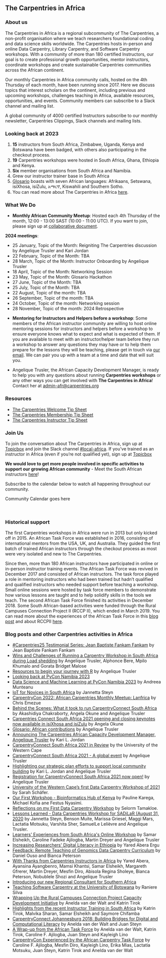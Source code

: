 ## The Carpentries in Africa

### About us

The Carpentries in Africa is a regional subcommunity of The Carpentries, a non-profit organisation where we teach researchers foundational coding and data science skills worldwide. The Carpentries hosts in-person and online Data Carpentry, Library Carpentry, and Software Carpentry workshops. With a community of more than 180 certified Instructors, our goal is to create professional growth opportunities, mentor instructors, coordinate workshops and create sustainable Carpentries communities across the African continent.  

Our monthly Carpentries in Africa community calls, hosted on the 4th Thursday of each month, have been running since 2017. Here we discuss topics that interest scholars on the continent, including previous and upcoming workshops, challenges teaching in Africa, available resources, opportunities, and events. Community members can subscribe to a Slack channel and mailing list. 

A global community of 4000 certified Instructors subscribe to our monthly newsletter, Carpentries Clippings, Slack channels and mailing lists. 


### Looking back at 2023

1. **15** instructors from South Africa, Zimbabwe, Uganda, Kenya and Botswana have been badged, with others also participating in the checkout process.
2. **19** Carpentries workshops were hosted in South Africa, Ghana, Ethiopia and Kenya.
3. **Six** member organisations from South Africa and Namibia.
4. Grew our instructor trainer base in South Africa
5. [Glosario](https://glosario.carpentries.org) boasts with seven African languages: Afrikaans, Setswana, isiXhosa, isiZulu, አማርኛ, Kiswahili  and Southern Sotho. 
6. You can read more about The Carpentries in Africa [here](https://docs.carpentries.org/topic_folders/regional_communities/african_task_force.html#blog-posts-and-other-carpentries-activities-in-africa).

### What We Do

- **Monthly African Community Meetup**: Hosted each 4th Thursday of the month, 12:00 - 13:00 SAST (10:00 - 11:00 UTC). If you want to join, please sign up at [collaborative document](https://codimd.carpentries.org/69NZJLzLSKCZakTPsWpo7Q?both).

**2024 meetings**:
* 25 January, Topic of the Month: Reigniting The Carpentries discussion by Angelique Trusler and Kari Jordan
* 22 February, Topic of the Month: TBA
* 28 March, Topic of the Month: Instructor Onboarding by Angelique Trusler
* 18 April, Topic of the Month: Networking Session
* 23 May, Topic of the Month: Glosario Hackathon
* 27 June, Topic of the Month: TBA
* 25 July, Topic of the Month: TBA
* 22 August, Topic of the month: TBA
* 26 September, Topic of the month: TBA
* 24 October, Topic of the month: Networking session 
* 28 November, Topic of the month: 2024 Retrospective

- **Mentoring for Instructors and Helpers before a workshop**: Some members of the African instructor community are willing to host online mentoring sessions for instructors and helpers before a workshop to ensure everyone knows what to expect and what is expected of them. If you are available to meet with an instructor/helper team before they run a workshop to answer any questions they may have or to help them prepare for the lessons they will be teaching, please get in touch via [our email](mailto:admin-afr&#64;carpentries.org). We can pair you up with a team at a time and date that will suit you.

- Angelique Trusler, the African Capacity Development Manager, is ready to help you with any questions about running **Carpentries workshops** or any other ways you can get involved with **The Carpentries in Africa**!  Contact her at [admin-afr@carpentries.org](mailto:admin-afr@carpentries.org)

### Resources

- [The Carpentries Welcome Tip Sheet](https://zenodo.org/record/8124924)
- [The Carpentries Membership Tip Sheet](https://zenodo.org/record/8125210)
- [The Carpentries Instructor Tip Sheet](https://zenodo.org/record/8125138)

### Join Us

To join the conversation about The Carpentries in Africa, sign up at [Topicbox](https://carpentries.topicbox.com/groups/local-africa) and join the Slack channel [#local-africa](https://slack-invite.carpentries.org/). If you’ve trained as an instructor in Africa (even if you’re not qualified yet), sign up at [Topicbox](https://carpentries.topicbox.com/groups/instructors)

**We would love to get more people involved in specific activities to support our growing African community** - Meet the South African instructors [here](https://carpentries.org/regions_za/)!

Subscribe to the calendar below to watch all happening throughout our community.

<div id='calendar' markdown="0">Community Calendar goes here</div><br/>

 <script type="text/javascript" src="https://cdnjs.cloudflare.com/ajax/libs/jstimezonedetect/1.0.4/jstz.min.js"></script> <script type="text/javascript"> var timezone = jstz.determine(); var frame_setup = '<iframe src="https://calendar.google.com/calendar/b/1/embed?title=The%20Carpentries%20Community%20Calendar%20&mode=WEEK&height=600&wkst=1&bgcolor=%23FFFFFF&src=oseuuoht0tvjbokgg3noh8c47g%40group.calendar.google.com&color=%23333333&ctz='; var frame_close = '" style="border-width:0" width="600" height="400" frameborder="0" scrolling="no"></iframe>'; var full_link = frame_setup + timezone.name() + frame_close; document.getElementById('calendar').innerHTML = full_link; </script><br/>

### Historical support

The first Carpentries workshops in Africa were run in 2013 but only kicked off in 2015. An African Task Force was established in 2016, consisting of international mentors from the USA, UK, and Australia. They guided the first batch of trained African instructors through the checkout process as most were very isolated and new to The Carpentries.

Since then, more than 180 African instructors have participated in online or in-person instructor training events. The African Task Force was revived in December 2017 and consisted of African instructors. The task force played a role in mentoring instructors who had been trained but hadn’t qualified and qualified instructors who needed support before teaching a workshop. Small online sessions were hosted by task force members to demonstrate how various lessons are taught and to help solidify skills in the tools we teach. The second African Task Force finished its activities in December 2018. Some South African-based activities were funded through the Rural Campuses Connection Project II (RCCP II), which ended in March 2019. You can read more about the experiences of the African Task Force in this [blog post](https://carpentries.org/blog/2019/01/african-task-force-update/) and about RCCPII [here](https://tenet-rccpii.github.io/rccpii-2018/).

### Blog posts and other Carpentries activities in Africa

- [#Carpentries25 Testimonial Series: Jean Baptiste Fankam Fankam](https://carpentries.org/blog/2023/09/carpentries25-testimonial-series-jean-baptiste-fankam-fankam/) by Jean Baptiste Fankam Fankam
- [Wins and Challenges of Running a Carpentry Workshop in South Africa during Load shedding](https://carpentries.org/blog/2023/05/Wins-and-Challenges-of-Running-a-Carpentry-Workshop-in-South-Africa-during-Load-shedding/) by Angelique Trusler, Alphonce Bere, Mpilo Khumalo and Gorata Bridget Malose
- [Resources to begin your journey with R](https://www.youtube.com/watch?v=pJaPHx8Fxrw) by Angelique Trusler
- [Looking back at PyCon Namibia 2023](https://na.pycon.org/2023/)
-  [Data Science and Machine Learning at PyCon Namibia 2023](https://medium.com/ubuntu-ai/data-science-and-machine-learning-at-pycon-namibia-2023-dbf0990cee1d) by Andreea Munteanu
- [IoT for Novices in South Africa](https://society-rse.org/iot-for-novices-in-south-africa/) by Jannetta Steyn
- [CarpentryCon 2022: African Carpentries Monthly Meetup: Lanfrica](https://www.youtube.com/watch?v=9qy64xdIB2w) by Chris Emezue
- [Behind the Scenes: What it took to run CarpentryConnect South Africa](https://www.codeforsociety.org/eventfund/updates/behind-the-scenes-what-it-took-to-run-carpentryconnect-south-africa) by Akashidiya Chakraborty, Angela Okune and Angelique Trusler
- [Carpentries Connect South Africa 2021 opening and closing keynotes now available in isiXhosa and isiZulu](https://www.codeforsociety.org/eventfund/updates/carpentries-connect-south-africa-2021-opening-and-closing-keynotes-now-available-in-isixhosa-and-isizulu) by Angela Okune
- [Glosario: African contributions](https://carpentries.org/blog/2021/11/Glosario-African-Contributions/) by Angelique Trusler
- [Announcing The Carpentries African Capacity Development Manager, Angelique Trusler](https://carpentries.org/blog/2021/10/announcing-african-capacity-development-manager/) by Kari L. Jordan 
- [CarpentryConnect South Africa 2021 in Review](https://eresearch.uwc.ac.za/2021/10/06/carpentry-connect-south-africa-2021-in-review/) by the University of the Western Cape
- [CarpentryConnect South Africa 2021 - A global event](https://carpentries.org/blog/2021/09/carpentryconnect/) by Angelique Trusler
- [Highlighting our strategic plan efforts to support local community building](https://carpentries.org/blog/2021/07/Highlighting-our-strategic-plan-efforts-to-support-local-community-building/) by Kari L. Jordan and Angelique Trusler
- [Registration for CarpentryConnect South Africa 2021 now open!](https://carpentries.org/blog/2021/06/CarpentryConnectSouthAfrica/) by Angelique Trusler
- [University of the Western Cape’s first Data Carpentry Workshop of 2021](https://carpentries.org/blog/2021/05/uwc-first-data-carpentry-workshop/) by Sarah Schäfer.
- [Our First Workshop - Bioinformatics Hub of Kenya](https://carpentries.org/blog/2021/05/our-First-Workshop/) by Pauline Karega, Michael Kofia ane Festus Nyasimi.
- [Reflections on my First Data Carpentry Workshop](https://carpentries.org/blog/2020/10/reflections-on-my-first-Data-Carpentry-workshop/) by Selorm Tamakloe.
- [Lessons Learned - Data Carpentries Workshop for SADiLaR (August 31, 2020](https://carpentries.org/blog/2020/10/Lessons-Learned-DCW-for-SADiLaR-August/) by Jannetta Steyn, Benson Muite, Marissa Griesel, Maggi Mars, Lactatia Motsuku, Varshita Sher, SamuelLe Lelièvre and Angelique Trusler.
- [Learners' Experiences from South Africa's Online Workshop](https://carpentries.org/blog/2020/05/south-africa-online-workshop/) by Samar Elsheikh, Caroline Fadeke Ajilogba, Martin Dreyer and Angelique Trusler
- [Increasing Researchers' Digital Literacy in Ethiopia](https://carpentries.org/blog/2020/05/ambo-university-workshop/) by Yared Abera Ergu
- [Feedback: Remote Teaching of Genomics Data Carpentry Curriculum](https://carpentries.org/blog/2020/01/genomics-workshop-icipe-kenya/) by Daniel Ouso and Bianca Peterson
- [With Thanks from Carpentries Instructors in Africa](https://carpentries.org/blog/2019/12/africa-instructors-gratitudes/) by Yared Abera, Ayansina Ayangbenro, Mamsi Khantsi, Samar Elsheikh, Margareth Gfrerer, Martin Dreyer, Mesfin Diro, Abisola Regina Sholeye, Bianca Peterson, Nobublele Shozi and Angelique Trusler
- [Introducing our new Regional Consultant for Southern Africa](https://carpentries.org/blog/2019/11/introducing-angelique//)
- [Teaching Software Carpentry at the University of Botswana](https://carpentries.org/blog/2019/10/botswana-software-carpentry/) by Raniere Silva
- [Wrapping Up the Rural Campuses Connection Project Capacity Development Initiative](https://carpentries.org/blog/2019/04/rccpii/) by Anelda van der Walt and Katrin Tirok
- [Highlights from the recent Instructor Training in South Africa](https://carpentries.org/blog/2019/04/ukzn-ttt/) by Katrin Tirok, Malvika Sharan, Samar Elsheikh and Saymore Chifamba
- [CarpentryConnect Johannesburg 2018: Building Bridges for Digital and Computational Literacy](https://carpentries.org/blog/2019/01/carpentryconnect-jhb2018/) by Anelda van der Walt and Juan Steyn
- [A Wrap-up from the African Task Force](https://carpentries.org/blog/2019/01/african-task-force-update/) by Anelda van der Walt, Katrin Tirok, Caroline F. Ajilogba, Juan Steyn and Kayleigh Lino
- [CarpentryCon Experienced by the African Carpentry Task Force](https://carpentries.org/blog/2018/07/actf-carpcon-post/) by Caroline F. Ajilogba, Mesfin Diro, Kayleigh Lino, Erika Mias, Lactatia Motsuku, Juan Steyn, Katrin Tirok and Anelda van der Walt
